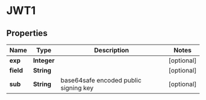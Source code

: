 

# JWT1


## Properties

| Name | Type | Description | Notes |
|------------ | ------------- | ------------- | -------------|
|**exp** | **Integer** |  |  [optional] |
|**field** | **String** |  |  [optional] |
|**sub** | **String** | base64safe encoded public signing key |  [optional] |



